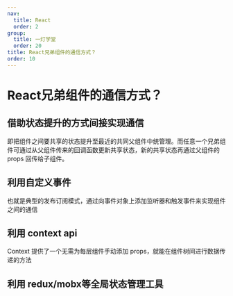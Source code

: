 ```yaml
---
nav:
  title: React
  order: 2
group:
  title: 一灯学堂
  order: 20
title: React兄弟组件的通信方式？
order: 10
---
```


# React兄弟组件的通信方式？

## 借助状态提升的方式间接实现通信

即把组件之间要共享的状态提升至最近的共同父组件中统管理。而任意一个兄弟组件可通过从父组件传来的回调函数更新共享状态，新的共享状态再通过父组件的 props 回传给子组件。

## 利用自定义事件

也就是典型的发布订阅模式，通过向事件对象上添加监听器和触发事件来实现组件之间的通信

## 利用 context api

Context 提供了一个无需为每层组件手动添加 props，就能在组件树间进行数据传递的方法

## 利用 redux/mobx等全局状态管理工具

